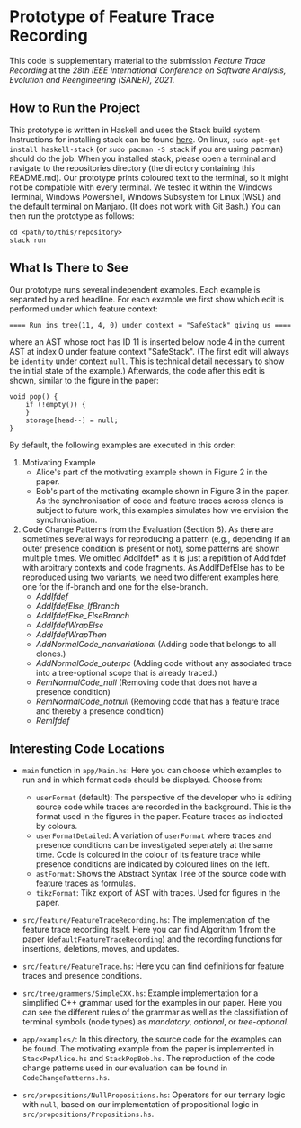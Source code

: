 # Prototype of Feature Trace Recording

This code is supplementary material to the submission _Feature Trace Recording_ at the _28th IEEE International Conference on Software Analysis, Evolution and Reengineering (SANER), 2021_.

## How to Run the Project
This prototype is written in Haskell and uses the Stack build system.
Instructions for installing stack can be found [here](https://docs.haskellstack.org/en/stable/README/).
On linux, `sudo apt-get install haskell-stack` (or `sudo pacman -S stack` if you are using pacman) should do the job.
When you installed stack, please open a terminal and navigate to the repositories directory (the directory containing this README.md).
Our prototype prints coloured text to the terminal, so it might not be compatible with every terminal.
We tested it within the Windows Terminal, Windows Powershell, Windows Subsystem for Linux (WSL) and the default terminal on Manjaro. (It does not work with Git Bash.)
You can then run the prototype as follows:

    cd <path/to/this/repository>
    stack run

## What Is There to See
Our prototype runs several independent examples.
Each example is separated by a red headline.
For each example we first show which edit is performed under which feature context:

    ==== Run ins_tree(11, 4, 0) under context = "SafeStack" giving us ====

where an AST whose root has ID 11 is inserted below node 4 in the current AST at index 0 under feature context "SafeStack".
(The first edit will always be `identity` under context `null`. This is technical detail necessary to show the initial state of the example.)
Afterwards, the code after this edit is shown, similar to the figure in the paper:

    void pop() {
        if (!empty()) {
        }
        storage[head--] = null;
    }

By default, the following examples are executed in this order:

1. Motivating Example
    - Alice's part of the motivating example shown in Figure 2 in the paper.
    - Bob's part of the motivating example shown in Figure 3 in the paper. As the synchronisation of code and feature traces across clones is subject to future work, this examples simulates how we envision the synchronisation.
2. Code Change Patterns from the Evaluation (Section 6). As there are sometimes several ways for reproducing a pattern (e.g., depending if an outer presence condition is present or not), some patterns are shown multiple times. We omitted AddIfdef* as it is just a repitition of AddIfdef with arbitrary contexts and code fragments. As AddIfDefElse has to be reproduced using two variants, we need two different examples here, one for the if-branch and one for the else-branch.
    - _AddIfdef_
    - _AddIfdefElse_IfBranch_
    - _AddIfdefElse_ElseBranch_
    - _AddIfdefWrapElse_
    - _AddIfdefWrapThen_
    - _AddNormalCode_nonvariational_ (Adding code that belongs to all clones.)
    - _AddNormalCode_outerpc_ (Adding code without any associated trace into a tree-optional scope that is already traced.)
    - _RemNormalCode_null_ (Removing code that does not have a presence condition)
    - _RemNormalCode_notnull_ (Removing code that has a feature trace and thereby a presence condition)
    - _RemIfdef_

## Interesting Code Locations

- `main` function in `app/Main.hs`: Here you can choose which examples to run and in which format code should be displayed. Choose from:
    - `userFormat` (default): The perspective of the developer who is editing source code while traces are recorded in the background. This is the format used in the figures in the paper. Feature traces as indicated by colours.
    - `userFormatDetailed`: A variation of `userFormat` where traces and presence conditions can be investigated seperately at the same time. Code is coloured in the colour of its feature trace while presence conditions are indicated by coloured lines on the left.
    - `astFormat`: Shows the Abstract Syntax Tree of the source code with feature traces as formulas.
    - `tikzFormat`: Tikz export of AST with traces. Used for figures in the paper.

- `src/feature/FeatureTraceRecording.hs`: The implementation of the feature trace recording itself. Here you can find Algorithm 1 from the paper (`defaultFeatureTraceRecording`) and the recording functions for insertions, deletions, moves, and updates.

- `src/feature/FeatureTrace.hs`: Here you can find definitions for feature traces and presence conditions.

- `src/tree/grammers/SimpleCXX.hs`: Example implementation for a simplified C++ grammar used for the examples in our paper. Here you can see the different rules of the grammar as well as the classifiation of terminal symbols (node types) as _mandatory_, _optional_, or _tree-optional_.

- `app/examples/`: In this directory, the source code for the examples can be found. The motivating example from the paper is implemented in `StackPopAlice.hs` and `StackPopBob.hs`. The reproduction of the code change patterns used in our evaluation can be found in `CodeChangePatterns.hs`.

- `src/propositions/NullPropositions.hs`: Operators for our ternary logic with `null`, based on our implementation of propositional logic in `src/propositions/Propositions.hs`.